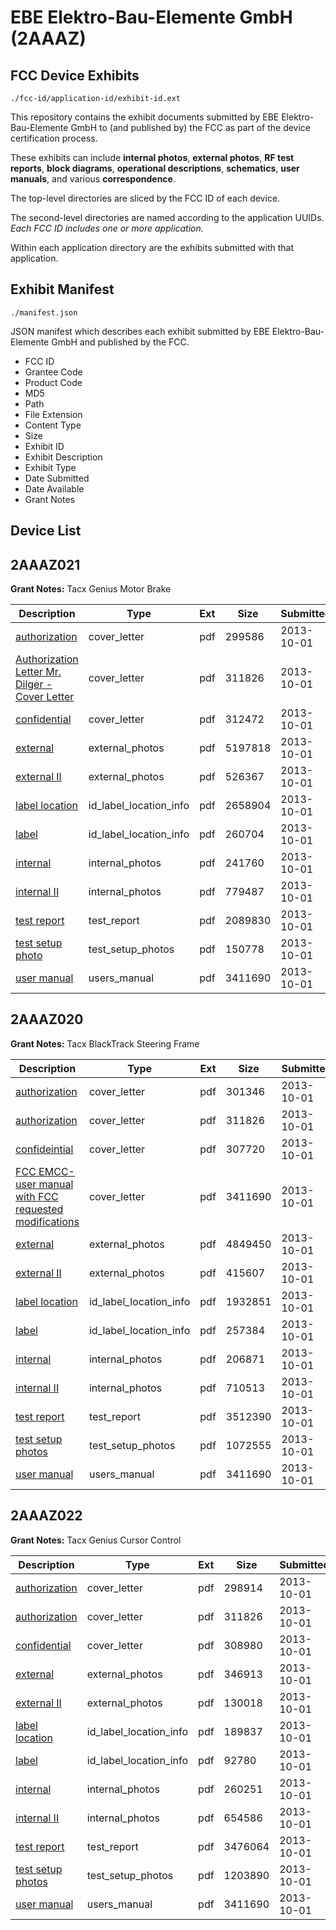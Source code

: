 # EBE Elektro-Bau-Elemente GmbH (2AAAZ)
## FCC Device Exhibits

```
./fcc-id/application-id/exhibit-id.ext
```

This repository contains the exhibit documents submitted by EBE Elektro-Bau-Elemente GmbH to (and published by) the FCC as part of the device certification process.

These exhibits can include **internal photos**, **external photos**, **RF test reports**, **block diagrams**, **operational descriptions**, **schematics**, **user manuals**, and various **correspondence**.

The top-level directories are sliced by the FCC ID of each device.

The second-level directories are named according to the application UUIDs. *Each FCC ID includes one or more application.*

Within each application directory are the exhibits submitted with that application. 

## Exhibit Manifest

```
./manifest.json
```

JSON manifest which describes each exhibit submitted by EBE Elektro-Bau-Elemente GmbH and published by the FCC.

- FCC ID
- Grantee Code
- Product Code
- MD5
- Path
- File Extension
- Content Type
- Size
- Exhibit ID
- Exhibit Description
- Exhibit Type
- Date Submitted
- Date Available
- Grant Notes

## Device List
## 2AAAZ021
**Grant Notes:** Tacx Genius Motor Brake

| Description | Type | Ext | Size | Submitted | Available |
| ----------- | ---- | --- | ---- | --------- | --------- |
| [authorization](2AAAZ021/6958fc1dfb8f6d5e35c40b28ee16012d/2089360.pdf) | cover_letter | pdf | 299586 | 2013-10-01 | 2013-10-01 |
| [Authorization Letter Mr. Dilger - Cover Letter](2AAAZ021/6958fc1dfb8f6d5e35c40b28ee16012d/2089225.pdf) | cover_letter | pdf | 311826 | 2013-10-01 | 2013-10-01 |
| [confidential](2AAAZ021/6958fc1dfb8f6d5e35c40b28ee16012d/2089375.pdf) | cover_letter | pdf | 312472 | 2013-10-01 | 2013-10-01 |
| [external](2AAAZ021/6958fc1dfb8f6d5e35c40b28ee16012d/2089366.pdf) | external_photos | pdf | 5197818 | 2013-10-01 | 2013-10-01 |
| [external II](2AAAZ021/6958fc1dfb8f6d5e35c40b28ee16012d/2089371.pdf) | external_photos | pdf | 526367 | 2013-10-01 | 2013-10-01 |
| [label location](2AAAZ021/6958fc1dfb8f6d5e35c40b28ee16012d/2089381.pdf) | id_label_location_info | pdf | 2658904 | 2013-10-01 | 2013-10-01 |
| [label](2AAAZ021/6958fc1dfb8f6d5e35c40b28ee16012d/2089382.pdf) | id_label_location_info | pdf | 260704 | 2013-10-01 | 2013-10-01 |
| [internal](2AAAZ021/6958fc1dfb8f6d5e35c40b28ee16012d/2089379.pdf) | internal_photos | pdf | 241760 | 2013-10-01 | 2013-10-01 |
| [internal II](2AAAZ021/6958fc1dfb8f6d5e35c40b28ee16012d/2089380.pdf) | internal_photos | pdf | 779487 | 2013-10-01 | 2013-10-01 |
| [test report](2AAAZ021/6958fc1dfb8f6d5e35c40b28ee16012d/2089359.pdf) | test_report | pdf | 2089830 | 2013-10-01 | 2013-10-01 |
| [test setup photo](2AAAZ021/6958fc1dfb8f6d5e35c40b28ee16012d/2089383.pdf) | test_setup_photos | pdf | 150778 | 2013-10-01 | 2013-10-01 |
| [user manual](2AAAZ021/6958fc1dfb8f6d5e35c40b28ee16012d/2089229.pdf) | users_manual | pdf | 3411690 | 2013-10-01 | 2013-10-01 |
## 2AAAZ020
**Grant Notes:** Tacx BlackTrack Steering Frame

| Description | Type | Ext | Size | Submitted | Available |
| ----------- | ---- | --- | ---- | --------- | --------- |
| [authorization](2AAAZ020/2b208fd49c18df23e2e65f4f0bdf0727/2089224.pdf) | cover_letter | pdf | 301346 | 2013-10-01 | 2013-10-01 |
| [authorization](2AAAZ020/2b208fd49c18df23e2e65f4f0bdf0727/2089225.pdf) | cover_letter | pdf | 311826 | 2013-10-01 | 2013-10-01 |
| [confideintial](2AAAZ020/2b208fd49c18df23e2e65f4f0bdf0727/2089228.pdf) | cover_letter | pdf | 307720 | 2013-10-01 | 2013-10-01 |
| [FCC EMCC-user manual with FCC requested modifications](2AAAZ020/2b208fd49c18df23e2e65f4f0bdf0727/2089229.pdf) | cover_letter | pdf | 3411690 | 2013-10-01 | 2013-10-01 |
| [external](2AAAZ020/2b208fd49c18df23e2e65f4f0bdf0727/2089226.pdf) | external_photos | pdf | 4849450 | 2013-10-01 | 2013-10-01 |
| [external II](2AAAZ020/2b208fd49c18df23e2e65f4f0bdf0727/2089227.pdf) | external_photos | pdf | 415607 | 2013-10-01 | 2013-10-01 |
| [label  location](2AAAZ020/2b208fd49c18df23e2e65f4f0bdf0727/2089232.pdf) | id_label_location_info | pdf | 1932851 | 2013-10-01 | 2013-10-01 |
| [label](2AAAZ020/2b208fd49c18df23e2e65f4f0bdf0727/2089233.pdf) | id_label_location_info | pdf | 257384 | 2013-10-01 | 2013-10-01 |
| [internal](2AAAZ020/2b208fd49c18df23e2e65f4f0bdf0727/2089230.pdf) | internal_photos | pdf | 206871 | 2013-10-01 | 2013-10-01 |
| [internal II](2AAAZ020/2b208fd49c18df23e2e65f4f0bdf0727/2089231.pdf) | internal_photos | pdf | 710513 | 2013-10-01 | 2013-10-01 |
| [test report](2AAAZ020/2b208fd49c18df23e2e65f4f0bdf0727/2089223.pdf) | test_report | pdf | 3512390 | 2013-10-01 | 2013-10-01 |
| [test setup photos](2AAAZ020/2b208fd49c18df23e2e65f4f0bdf0727/2089234.pdf) | test_setup_photos | pdf | 1072555 | 2013-10-01 | 2013-10-01 |
| [user manual](2AAAZ020/2b208fd49c18df23e2e65f4f0bdf0727/2089229.pdf) | users_manual | pdf | 3411690 | 2013-10-01 | 2013-10-01 |
## 2AAAZ022
**Grant Notes:** Tacx Genius Cursor Control

| Description | Type | Ext | Size | Submitted | Available |
| ----------- | ---- | --- | ---- | --------- | --------- |
| [authorization](2AAAZ022/1ea1c6c79cf07b587bd2c2c5294bae74/2089400.pdf) | cover_letter | pdf | 298914 | 2013-10-01 | 2013-10-01 |
| [authorization](2AAAZ022/1ea1c6c79cf07b587bd2c2c5294bae74/2089225.pdf) | cover_letter | pdf | 311826 | 2013-10-01 | 2013-10-01 |
| [confidential](2AAAZ022/1ea1c6c79cf07b587bd2c2c5294bae74/2089404.pdf) | cover_letter | pdf | 308980 | 2013-10-01 | 2013-10-01 |
| [external](2AAAZ022/1ea1c6c79cf07b587bd2c2c5294bae74/2089402.pdf) | external_photos | pdf | 346913 | 2013-10-01 | 2013-10-01 |
| [external II](2AAAZ022/1ea1c6c79cf07b587bd2c2c5294bae74/2089403.pdf) | external_photos | pdf | 130018 | 2013-10-01 | 2013-10-01 |
| [label location](2AAAZ022/1ea1c6c79cf07b587bd2c2c5294bae74/2089408.pdf) | id_label_location_info | pdf | 189837 | 2013-10-01 | 2013-10-01 |
| [label](2AAAZ022/1ea1c6c79cf07b587bd2c2c5294bae74/2089409.pdf) | id_label_location_info | pdf | 92780 | 2013-10-01 | 2013-10-01 |
| [internal](2AAAZ022/1ea1c6c79cf07b587bd2c2c5294bae74/2089406.pdf) | internal_photos | pdf | 260251 | 2013-10-01 | 2013-10-01 |
| [internal II](2AAAZ022/1ea1c6c79cf07b587bd2c2c5294bae74/2089407.pdf) | internal_photos | pdf | 654586 | 2013-10-01 | 2013-10-01 |
| [test report](2AAAZ022/1ea1c6c79cf07b587bd2c2c5294bae74/2089399.pdf) | test_report | pdf | 3476064 | 2013-10-01 | 2013-10-01 |
| [test setup photos](2AAAZ022/1ea1c6c79cf07b587bd2c2c5294bae74/2089410.pdf) | test_setup_photos | pdf | 1203890 | 2013-10-01 | 2013-10-01 |
| [user manual](2AAAZ022/1ea1c6c79cf07b587bd2c2c5294bae74/2089229.pdf) | users_manual | pdf | 3411690 | 2013-10-01 | 2013-10-01 |
